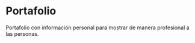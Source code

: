 # Portafolio
Portafolio con información personal para mostrar de manera profesional a las personas.
